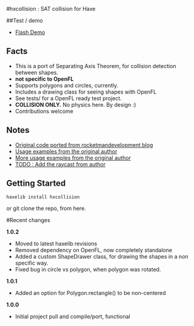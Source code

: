 #hxcollision : SAT collision for Haxe

##Test / demo

- [Flash Demo](http://underscorediscovery.com/sven/hxcollision)

## Facts

- This is a port of Separating Axis Theorem, for collision detection between shapes.
- **not specific to OpenFL**
- Supports polygons and circles, currently.
- Includes a drawing class for seeing shapes with OpenFL
- See tests/ for a OpenFL ready test project.
- **COLLISION ONLY.** No physics here. By design :)
- Contributions welcome

## Notes

- [Original code ported from rocketmandevelopment blog](http://rocketmandevelopment.com/2010/05/19/separation-of-axis-theorem-for-collision-detection/)
- [Usage examples from the original author](http://rocketmandevelopment.com/2010/11/22/using-sat/)
- [More usage examples from the original author](http://rocketmandevelopment.com/2010/11/28/detecting-collisions-with-sat/)
- [TODO : Add the raycast from author](http://rocketmandevelopment.com/2011/02/15/using-ray-casting-with-shapes/)


## Getting Started

`haxelib install hxcollision`

or git clone the repo, from here.

#Recent changes

**1.0.2**
 - Moved to latest haxelib revisions
 - Removed dependency on OpenFL, now completely standalone 
 - Added a custom ShapeDrawer class, for drawing the shapes in a non specific way. 
 - Fixed bug in circle vs polygon, when polygon was rotated.

**1.0.1**
 - Added an option for Polygon.rectangle() to be non-centered
 
**1.0.0** 
 - Initial project pull and compile/port, functional
